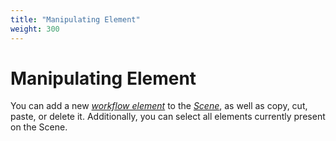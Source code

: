 ```yaml
---
title: "Manipulating Element"
weight: 300
---
```


# Manipulating Element

You can add a new [_workflow element_](http://ugene.unipro.ru/documentation/wd_manual/introduction/schema_terms.html#term-element) to the [_Scene_](workflow-elements-and-connections.md#WorkflowElementsandConnections-scene), as well as copy, cut, paste, or delete it. Additionally, you can select all elements currently present on the Scene.